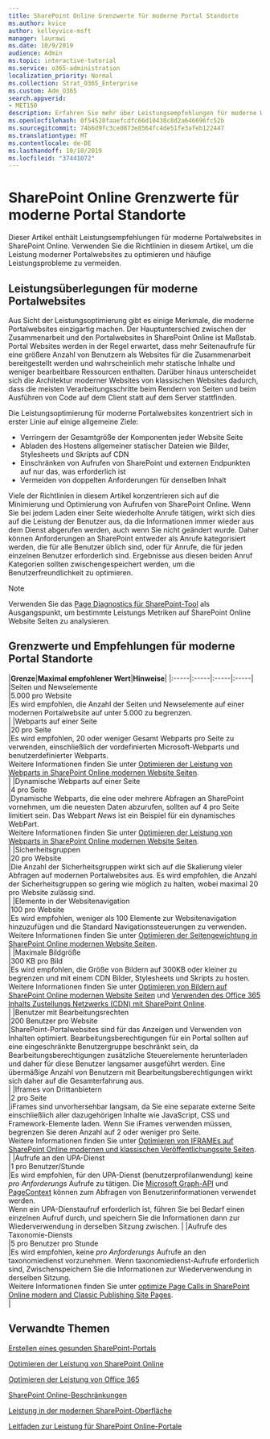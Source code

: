 ```yaml
---
title: SharePoint Online Grenzwerte für moderne Portal Standorte
ms.author: kvice
author: kelleyvice-msft
manager: laurawi
ms.date: 10/9/2019
audience: Admin
ms.topic: interactive-tutorial
ms.service: o365-administration
localization_priority: Normal
ms.collection: Strat_O365_Enterprise
ms.custom: Adm_O365
search.appverid:
- MET150
description: Erfahren Sie mehr über Leistungsempfehlungen für moderne Websites in SharePoint Online.
ms.openlocfilehash: 0f54520faaefcdfc66d10430c8d2a646696fc52b
ms.sourcegitcommit: 74b6d9fc3ce0873e8564fc4de51fe3afeb122447
ms.translationtype: MT
ms.contentlocale: de-DE
ms.lasthandoff: 10/10/2019
ms.locfileid: "37441072"
---
```

# <a name="sharepoint-online-modern-portal-site-limits"></a>SharePoint Online Grenzwerte für moderne Portal Standorte

Dieser Artikel enthält Leistungsempfehlungen für moderne Portalwebsites in SharePoint Online. Verwenden Sie die Richtlinien in diesem Artikel, um die Leistung moderner Portalwebsites zu optimieren und häufige Leistungsprobleme zu vermeiden.

## <a name="performance-considerations-for-modern-portal-sites"></a>Leistungsüberlegungen für moderne Portalwebsites

Aus Sicht der Leistungsoptimierung gibt es einige Merkmale, die moderne Portalwebsites einzigartig machen. Der Hauptunterschied zwischen der Zusammenarbeit und den Portalwebsites in SharePoint Online ist Maßstab. Portal Websites werden in der Regel erwartet, dass mehr Seitenaufrufe für eine größere Anzahl von Benutzern als Websites für die Zusammenarbeit bereitgestellt werden und wahrscheinlich mehr statische Inhalte und weniger bearbeitbare Ressourcen enthalten. Darüber hinaus unterscheidet sich die Architektur moderner Websites von klassischen Websites dadurch, dass die meisten Verarbeitungsschritte beim Rendern von Seiten und beim Ausführen von Code auf dem Client statt auf dem Server stattfinden.

Die Leistungsoptimierung für moderne Portalwebsites konzentriert sich in erster Linie auf einige allgemeine Ziele:

- Verringern der Gesamtgröße der Komponenten jeder Website Seite
- Abladen des Hostens allgemeiner statischer Dateien wie Bilder, Stylesheets und Skripts auf CDN
- Einschränken von Aufrufen von SharePoint und externen Endpunkten auf nur das, was erforderlich ist
- Vermeiden von doppelten Anforderungen für denselben Inhalt

Viele der Richtlinien in diesem Artikel konzentrieren sich auf die Minimierung und Optimierung von Aufrufen von SharePoint Online. Wenn Sie bei jedem Laden einer Seite wiederholte Anrufe tätigen, wirkt sich dies auf die Leistung der Benutzer aus, da die Informationen immer wieder aus dem Dienst abgerufen werden, auch wenn Sie nicht geändert wurde. Daher können Anforderungen an SharePoint entweder als Anrufe kategorisiert werden, die für alle Benutzer üblich sind, oder für Anrufe, die für jeden einzelnen Benutzer erforderlich sind. Ergebnisse aus diesen beiden Anruf Kategorien sollten zwischengespeichert werden, um die Benutzerfreundlichkeit zu optimieren.

>[!NOTE]
>Verwenden Sie das [Page Diagnostics für SharePoint-Tool](https://aka.ms/perftool) als Ausgangspunkt, um bestimmte Leistungs Metriken auf SharePoint Online Website Seiten zu analysieren.

## <a name="modern-portal-site-limits-and-recommendations"></a>Grenzwerte und Empfehlungen für moderne Portal Standorte

|**Grenze**|**Maximal empfohlener Wert**|**Hinweise**|
|:-----|:-----|:-----|:-----|
|Seiten und Newselemente  <br/> |5.000 pro Website  <br/> |Es wird empfohlen, die Anzahl der Seiten und Newselemente auf einer modernen Portalwebsite auf unter 5.000 zu begrenzen.  <br/> |
|Webparts auf einer Seite  <br/> |20 pro Seite  <br/> |Es wird empfohlen, 20 oder weniger Gesamt Webparts pro Seite zu verwenden, einschließlich der vordefinierten Microsoft-Webparts und benutzerdefinierter Webparts. <br/> Weitere Informationen finden Sie unter [Optimieren der Leistung von Webparts in SharePoint Online modernen Website Seiten](modern-web-part-optimization.md).  <br/> |
|Dynamische Webparts auf einer Seite  <br/> |4 pro Seite  <br/> |Dynamische Webparts, die eine oder mehrere Abfragen an SharePoint vornehmen, um die neuesten Daten abzurufen, sollten auf 4 pro Seite limitiert sein. Das Webpart _News_ ist ein Beispiel für ein dynamisches WebPart. <br/> Weitere Informationen finden Sie unter [Optimieren der Leistung von Webparts in SharePoint Online modernen Website Seiten](modern-web-part-optimization.md).    <br/> |
|Sicherheitsgruppen  <br/> |20 pro Website  <br/> |Die Anzahl der Sicherheitsgruppen wirkt sich auf die Skalierung vieler Abfragen auf modernen Portalwebsites aus. Es wird empfohlen, die Anzahl der Sicherheitsgruppen so gering wie möglich zu halten, wobei maximal 20 pro Website zulässig sind.  <br/> |
|Elemente in der Websitenavigation  <br/> |100 pro Website  <br/> |Es wird empfohlen, weniger als 100 Elemente zur Websitenavigation hinzuzufügen und die Standard Navigationssteuerungen zu verwenden.  <br/> Weitere Informationen finden Sie unter [Optimieren der Seitengewichtung in SharePoint Online modernen Website Seiten](modern-page-weight-optimization.md). <br/> |
|Maximale Bildgröße  <br/> |300 KB pro Bild  <br/> |Es wird empfohlen, die Größe von Bildern auf 300KB oder kleiner zu begrenzen und mit einem CDN Bilder, Stylesheets und Skripts zu hosten. <br/>Weitere Informationen finden Sie unter [Optimieren von Bildern auf SharePoint Online modernen Website Seiten](modern-image-optimization.md) und [Verwenden des Office 365 Inhalts Zustellungs Netzwerks (CDN) mit SharePoint Online](use-office-365-cdn-with-spo.md).  <br/> |
|Benutzer mit Bearbeitungsrechten  <br/> |200 Benutzer pro Website  <br/> |SharePoint-Portalwebsites sind für das Anzeigen und Verwenden von Inhalten optimiert. Bearbeitungsberechtigungen für ein Portal sollten auf eine eingeschränkte Benutzergruppe beschränkt sein, da Bearbeitungsberechtigungen zusätzliche Steuerelemente herunterladen und daher für diese Benutzer langsamer ausgeführt werden. Eine übermäßige Anzahl von Benutzern mit Bearbeitungsberechtigungen wirkt sich daher auf die Gesamterfahrung aus. <br/> |
|Iframes von Drittanbietern  <br/> |2 pro Seite  <br/> |iFrames sind unvorhersehbar langsam, da Sie eine separate externe Seite einschließlich aller dazugehörigen Inhalte wie JavaScript, CSS und Framework-Elemente laden. Wenn Sie iFrames verwenden müssen, begrenzen Sie deren Anzahl auf 2 oder weniger pro Seite.<br/> Weitere Informationen finden Sie unter [Optimieren von IFRAMEs auf SharePoint Online modernen und klassischen Veröffentlichungssite Seiten](modern-iframe-optimization.md). <br/> |
|Aufrufe an den UPA-Dienst  <br/> |1 pro Benutzer/Stunde  <br/> |Es wird empfohlen, für den UPA-Dienst (benutzerprofilanwendung) keine _pro Anforderungs_ Aufrufe zu tätigen. Die [Microsoft Graph-API](https://docs.microsoft.com/en-us/graph/call-api) und [PageContext](https://docs.microsoft.com/en-us/javascript/api/sp-page-context/pagecontext?view=sp-typescript-latest) können zum Abfragen von Benutzerinformationen verwendet werden.  <br/> Wenn ein UPA-Dienstaufruf erforderlich ist, führen Sie bei Bedarf einen einzelnen Aufruf durch, und speichern Sie die Informationen dann zur Wiederverwendung in derselben Sitzung zwischen. |
|Aufrufe des Taxonomie-Diensts  <br/> |5 pro Benutzer pro Stunde  <br/> |Es wird empfohlen, keine _pro Anforderungs_ Aufrufe an den taxonomiedienst vorzunehmen. Wenn taxonomiedienst-Aufrufe erforderlich sind, Zwischenspeichern Sie die Informationen zur Wiederverwendung in derselben Sitzung. <br/> Weitere Informationen finden Sie unter [optimize Page Calls in SharePoint Online modern and Classic Publishing Site Pages](modern-page-call-optimization.md). <br/> |

## <a name="related-topics"></a>Verwandte Themen

[Erstellen eines gesunden SharePoint-Portals](https://docs.microsoft.com/sharepoint/portal-health)

[Optimieren der Leistung von SharePoint Online](tune-sharepoint-online-performance.md)

[Optimieren der Leistung von Office 365](tune-office-365-performance.md)

[SharePoint Online-Beschränkungen](https://docs.microsoft.com/en-us/office365/servicedescriptions/sharepoint-online-service-description/sharepoint-online-limits)

[Leistung in der modernen SharePoint-Oberfläche](https://docs.microsoft.com/en-us/sharepoint/modern-experience-performance)

[Leitfaden zur Leistung für SharePoint Online-Portale](https://docs.microsoft.com/en-us/sharepoint/dev/solution-guidance/portal-performance)
